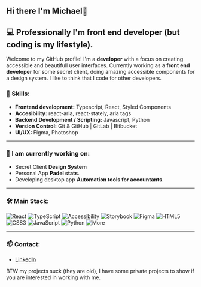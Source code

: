 ## Hi there I'm Michael👋
## 💻 Professionally I'm front end developer (but coding is my lifestyle).

Welcome to my GitHub profile! I'm a **developer** with a focus on creating accessible and beautifull user interfaces. Currently working as a **front end developer** for some secret client, doing amazing accessible components for a design system. I like to think that I code for other developers.

### 🚀 Skills:
- **Frontend development:** Typescript, React, Styled Components
- **Accesibility:** react-aria, react-stately, aria tags 
- **Backend Development / Scripting:** Javascript, Python
- **Version Control:** Git & GitHub | GitLab | Bitbucket
- **UI/UX:** Figma, Photoshop

---

### 🌱 I am currently working on:
- Secret Client **Design System**
- Personal App **Padel stats**.
- Developing desktop app **Automation tools for accountants**.

---

### 🛠 Main Stack:
![React](https://img.shields.io/badge/React-61DAFB?style=for-the-badge&logo=react&logoColor=black)
![TypeScript](https://img.shields.io/badge/TypeScript-007ACC?style=for-the-badge&logo=typescript&logoColor=white)
![Accessibility](https://img.shields.io/badge/Accessibility-a11y-000000?style=for-the-badge&logo=accessibility&logoColor=white)
![Storybook](https://img.shields.io/badge/Storybook-FF4785?style=for-the-badge&logo=storybook&logoColor=white)
![Figma](https://img.shields.io/badge/Figma-F24E1E?style=for-the-badge&logo=figma&logoColor=white)
![HTML5](https://img.shields.io/badge/HTML5-E34F26?style=for-the-badge&logo=html5&logoColor=white)
![CSS3](https://img.shields.io/badge/CSS3-1572B6?style=for-the-badge&logo=css3&logoColor=white)
![JavaScript](https://img.shields.io/badge/JavaScript-F7DF1E?style=for-the-badge&logo=javascript&logoColor=black)
![Python](https://img.shields.io/badge/Python-3776AB?style=for-the-badge&logo=python&logoColor=white)
![More](https://img.shields.io/badge/More...-555555?style=for-the-badge&logo=more&logoColor=white)

---

### 📫 Contact:
- [LinkedIn](https://www.linkedin.com/in/michael-s-peralta-3ab681b0/)

BTW my projects suck (they are old), I have some private projects to show if you are interested in working with me.

<!--
**MichaelSPeralta/MichaelSPeralta** is a ✨ _special_ ✨ repository because its `README.md` (this file) appears on your GitHub profile.

Here are some ideas to get you started:

- 🔭 I’m currently working on ...
- 🌱 I’m currently learning ...
- 👯 I’m looking to collaborate on ...
- 🤔 I’m looking for help with ...
- 💬 Ask me about ...
- 📫 How to reach me: ...
- 😄 Pronouns: ...
- ⚡ Fun fact: ...
-->

